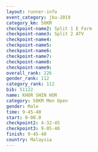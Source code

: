 ```yaml
---
layout: runner-info 
event_category: jbu-2019 
category_km: 50KM 
checkpoint-name2: Split 1 E Farm 
checkpoint-name3: Split 2 ATV 
checkpoint-name4: 
checkpoint-name5: 
checkpoint-name6: 
checkpoint-name7: 
checkpoint-name8: 
checkpoint-name9: 
overall_rank: 226
gender_rank: 112
category_rank: 112
bib: 51122
name: KHOR SHIN HOR
category: 50KM Men Open
gender: Male
time: 9-45-40
start: 0-00.0
checkpoint2: 4-32-45
checkpoint3: 9-05-40
finish: 9-45-40
country: Malaysia
---
```

